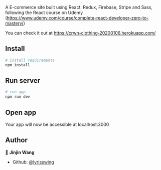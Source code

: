 A E-commerce site built using React, Redux, Firebase, Stripe and Sass, following the React course on Udemy (https://www.udemy.com/course/complete-react-developer-zero-to-mastery/)

You can check it out at https://crwn-clothing-20200106.herokuapp.com/

## Install

```bash
# install requirements
npm install
```
## Run server

```bash
# run app
npm run dev
```

## Open app

Your app will now be accessible at localhost:3000

## Author

👤 **Jinjin Wang**

* Github: [@lyrisswing](https://github.com/lyrisswing)